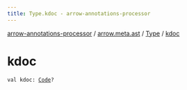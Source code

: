 ```yaml
---
title: Type.kdoc - arrow-annotations-processor
---
```


[arrow-annotations-processor](../../index.html) / [arrow.meta.ast](../index.html) / [Type](index.html) / [kdoc](./kdoc.html)

# kdoc

`val kdoc: `[`Code`](../-code/index.html)`?`